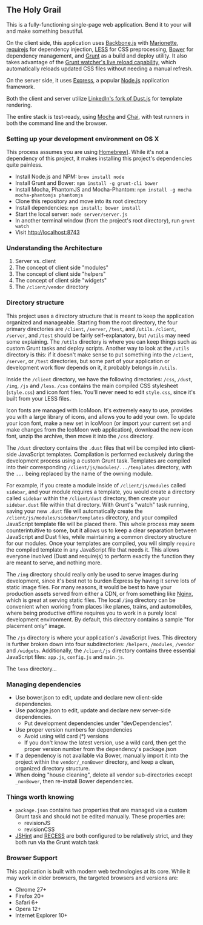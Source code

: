## The Holy Grail
This is a fully-functioning single-page web application. Bend it to your will and make something beautiful.

On the client side, this application uses [Backbone.js](http://backbonejs.org/) with [Marionette](http://marionettejs.com/), [requirejs](http://requirejs.org/) for dependency injection, [LESS](http://lesscss.org/) for CSS preprocessing, [Bower](http://bower.io/) for dependency management, and [Grunt](http://gruntjs.com/) as a build and deploy utility. It also takes advantage of the [Grunt watcher's live reload capability](https://github.com/gruntjs/grunt-contrib-watch#optionslivereload), which automatically reloads updated CSS files without needing a manual refresh.

On the server side, it uses [Express](http://expressjs.com/), a popular [Node.js](http://nodejs.org/) application framework.

Both the client and server utilize [LinkedIn's fork of Dust.js](http://linkedin.github.io/dustjs/) for template rendering.

The entire stack is test-ready, using [Mocha](http://visionmedia.github.io/mocha/) and [Chai](http://chaijs.com/), with test runners in both the command line and the browser.

### Setting up your development environment on OS X
This process assumes you are using [Homebrew](http://mxcl.github.io/homebrew/)]. While it's not a dependency of this project, it makes installing this project's dependencies quite painless.
- Install Node.js and NPM: `brew install node`
- Install Grunt and Bower: `npm install -g grunt-cli bower`
- Install Mocha, PhantomJS and Mocha-Phantom: `npm install -g mocha mocha-phantomjs phantomjs`
- Clone this repository and move into its root directory
- Install dependencies: `npm install; bower install`
- Start the local server: `node server/server.js`
- In another terminal window (from the project's root directory), run `grunt watch`
- Visit <http://localhost:8743>

### Understanding the Architecture
1. Server vs. client
2. The concept of client side "modules"
3. The concept of client side "helpers"
4. The concept of client side "widgets"
5. The `/client/vendor` directory

### Directory structure
This project uses a directory structure that is meant to keep the application organized and manageable. Starting from the root directory, the four primary directories are `/client`, `/server`, `/test`, and `/utils`. `/client`, `/server`, and `/test` should be fairly self-explanatory, but `/utils` may need some explaining. The `/utils` directory is where you can keep things such as custom Grunt tasks and deploy scripts. Another way to look at the `/utils` directory is this: if it doesn't make sense to put something into the `/client`, `/server`, or `/test` directories, but some part of your application or development work flow depends on it, it probably belongs in `/utils`.

Inside the `/client` directory, we have the following directories: `/css`, `/dust`, `/img`, `/js` and `/less`. `/css` contains the main compiled CSS stylesheet (`style.css`) and icon font files. You'll never need to edit `style.css`, since it's built from your LESS files.

Icon fonts are managed with IcoMoon. It's extremely easy to use, provides you with a large library of icons, and allows you to add your own. To update your icon font, make a new set in IcoMoon (or import your current set and make changes from the IcoMoon web application), download the new icon font, unzip the archive, then move it into the `/css` directory.

The `/dust` directory contains the `.dust` files that will be compiled into client-side JavaScript templates. Compilation is performed exclusively during the development process using a custom Grunt task. Templates are compiled into their corresponding `/client/js/modules/.../templates` directory, with the `...` being replaced by the name of the owning module.

For example, if you create a module inside of `/client/js/modules` called `sidebar`, and your module requires a template, you would create a directory called `sidebar` within the `/client/dust` directory, then create your `sidebar.dust` file within that directory. With Grunt's "watch" task running, saving your new `.dust` file will automatically create the `/client/js/modules/sidebar/templates` directory, and your compiled JavaScript template file will be placed there. This whole process may seem counterintuitive to some, but it allows us to keep a clear separation between JavaScript and Dust files, while maintaining a common directory structure for our modules. Once your templates are compiled, you will simply `require` the compiled template in any JavaScript file that needs it. This allows everyone involved (Dust and requirejs) to perform exactly the function they are meant to serve, and nothing more.

The `/img` directory should really only be used to serve images during development, since it's best not to burden Express by having it serve lots of static image files. For many reasons, it would be best to have your production assets served from either a CDN, or from something like [Nginx](http://wiki.nginx.org/Main), which is great at serving static files. The local `/img` directory can be convenient when working from places like planes, trains, and automobiles, where being productive offline requires you to work in a purely local development environment. By default, this directory contains a sample "for placement only" image.

The `/js` directory is where your application's JavaScript lives. This directory is further broken down into four subdirectories: `/helpers`, `/modules`, `/vendor` and `/widgets`. Additionally, the `/client/js` directory contains three essential JavaScript files: `app.js`, `config.js` and `main.js`.

The `less` directory...

### Managing dependencies
- Use bower.json to edit, update and declare new client-side dependencies.
- Use package.json to edit, update and declare new server-side dependencies.
  - Put development dependencies under "devDependencies".
- Use proper version numbers for dependencies
  - Avoid using wild card (*) versions
  - If you don't know the latest version, use a wild card, then get the proper version number from the dependency's package.json
- If a dependency is not available via Bower, manually import it into the project within the `vendor/_nonBower` directory,
and keep a clean, organized directory structure.
- When doing "house cleaning", delete all vendor sub-directories except `_nonBower`, then re-install Bower dependencies.

### Things worth knowing
- `package.json` contains two properties that are managed via a custom Grunt task and should not be edited manually. These properties are:
  - revisionJS
  - revisionCSS
- [JSHint](http://www.jshint.com/) and [RECESS](http://twitter.github.io/recess/) are both configured to be relatively strict, and they both run via the Grunt watch task

### Browser Support
This application is built with modern web technologies at its core. While it may work in older browsers, the targeted browsers and versions are:
- Chrome 27+
- Firefox 20+
- Safari 6+
- Opera 12+
- Internet Explorer 10+
